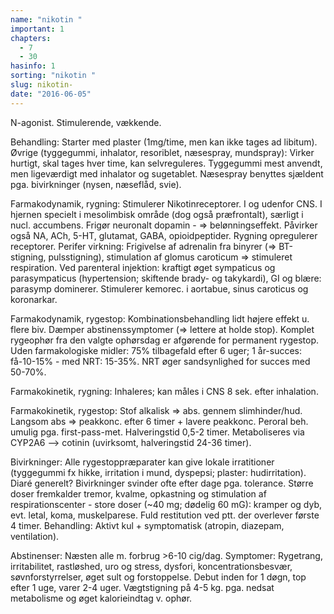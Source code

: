 ```yaml
---
name: "nikotin "
important: 1
chapters:
  - 7
  - 30
hasinfo: 1
sorting: "nikotin "
slug: nikotin-
date: "2016-06-05"
---
```


N-agonist. Stimulerende, vækkende.

Behandling: Starter med plaster (1mg/time, men kan ikke tages ad libitum).
Øvrige (tyggegummi, inhalator, resoriblet, næsespray, mundspray): Virker
hurtigt, skal tages hver time, kan selvreguleres. Tyggegummi mest anvendt, men
ligeværdigt med inhalator og sugetablet. Næsespray benyttes sjældent pga.
bivirkninger (nysen, næseflåd, svie).

Farmakodynamik, rygning: Stimulerer Nikotinreceptorer. I og udenfor CNS. I
hjernen specielt i mesolimbisk område (dog også præfrontalt), særligt i nucl.
accumbens. Frigør neuronalt dopamin - => belønningseffekt. Påvirker også NA,
ACh, 5-HT, glutamat, GABA, opioidpeptider. Rygning opregulerer receptorer.
Perifer virkning: Frigivelse af adrenalin fra binyrer (=> BT-stigning,
pulsstigning), stimulation af glomus caroticum => stimuleret respiration. Ved
parenteral injektion: kraftigt øget sympaticus og parasympaticus (hypertension;
skiftende brady- og takykardi), GI og blære: parasymp dominerer. Stimulerer
kemorec. i aortabue, sinus caroticus og koronarkar.

Farmakodynamik, rygestop: Kombinationsbehandling lidt højere effekt u. flere
biv. Dæmper abstinenssymptomer (=> lettere at holde stop). Komplet rygeophør fra
den valgte ophørsdag er afgørende for permanent rygestop. Uden farmakologiske
midler: 75% tilbagefald efter 6 uger; 1 år-succes: få-10-15% - med NRT: 15-35%.
NRT øger sandsynlighed for succes med 50-70%.

Farmakokinetik, rygning: Inhaleres; kan måles i CNS 8 sek. efter inhalation.

Farmakokinetik, rygestop: Stof alkalisk => abs. gennem slimhinder/hud. Langsom
abs => peakkonc. efter 6 timer + lavere peakkonc. Peroral beh. umulig pga.
first-pass-met. Halveringstid 0,5-2 timer. Metaboliseres via CYP2A6 --> cotinin
(uvirksomt, halveringstid 24-36 timer).

Bivirkninger: Alle rygestoppræparater kan give lokale irratitioner (tyggegummi
fx hikke, irritation i mund, dyspepsi; plaster: hudirritation). Diaré generelt?
Bivirkninger svinder ofte efter dage pga. tolerance. Større doser fremkalder
tremor, kvalme, opkastning og stimulation af respirationscenter - store doser
(~40 mg; dødelig 60 mG): kramper og dyb, evt. letal, koma, muskelparese. Fuld
restitution ved ptt. der overlever første 4 timer. Behandling: Aktivt kul +
symptomatisk (atropin, diazepam, ventilation).

Abstinenser: Næsten alle m. forbrug >6-10 cig/dag. Symptomer: Rygetrang,
irritabilitet, rastløshed, uro og stress, dysfori, koncentrationsbesvær,
søvnforstyrrelser, øget sult og forstoppelse. Debut inden for 1 døgn, top efter
1 uge, varer 2-4 uger. Vægtstigning på 4-5 kg. pga. nedsat metabolisme og øget
kalorieindtag v. ophør.
